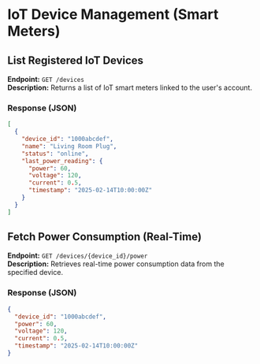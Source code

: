 # IoT Device Management (Smart Meters)

## List Registered IoT Devices
**Endpoint:** `GET /devices`  
**Description:** Returns a list of IoT smart meters linked to the user's account.  

### Response (JSON)
```json
[
  {
    "device_id": "1000abcdef",
    "name": "Living Room Plug",
    "status": "online",
    "last_power_reading": {
      "power": 60,
      "voltage": 120,
      "current": 0.5,
      "timestamp": "2025-02-14T10:00:00Z"
    }
  }
]
```

## Fetch Power Consumption (Real-Time)
**Endpoint:** `GET /devices/{device_id}/power`  
**Description:** Retrieves real-time power consumption data from the specified device.  

### Response (JSON)
```json
{
  "device_id": "1000abcdef",
  "power": 60,
  "voltage": 120,
  "current": 0.5,
  "timestamp": "2025-02-14T10:00:00Z"
}
```

